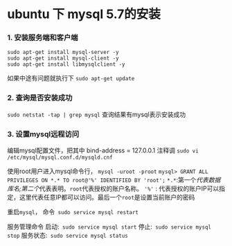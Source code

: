 # ubuntu 下 mysql 5.7的安装
### 1. 安装服务端和客户端
```
sudo apt-get install mysql-server -y
sudo apt-get install mysql-client -y
sudo apt-get install libmysqlclient -y
```
如果中途有问题就执行下 ```sudo apt-get update ```

### 2. 查询是否安装成功
``` sudo netstat -tap | grep mysql ```
查询结果有mysql表示安装成功

### 3. 设置mysql远程访问
编辑mysql配置文件，把其中 bind-address = 127.0.0.1 注释调
```sudo vi /etc/mysql/mysql.conf.d/mysqld.cnf```

使用root用户进入mysql命令行，
```mysql -uroot -proot```
```mysql> GRANT ALL PRIVILEGES ON *.* TO root@'%' IDENTIFIED BY 'root';```
```*.*```:第一个*代表数据库名;第二个*代表表明。```root```代表授权的账户名称。 ```'%'``` : 代表授权的账户IP可以指定，这里代表任意IP都可以访问。最后一个```root```是设置当前账户的密码

重启```mysql```， 命令``` sudo service mysql restart```

服务管理命令
启动:``` sudo service mysql start```
停止:``` sudo service mysql stop```
服务状态:``` sudo service mysql status```